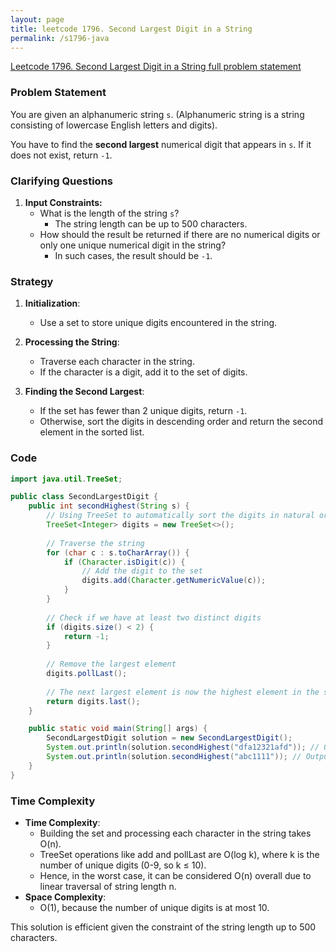 ```yaml
---
layout: page
title: leetcode 1796. Second Largest Digit in a String
permalink: /s1796-java
---
```

[Leetcode 1796. Second Largest Digit in a String full problem statement](https://algoadvance.github.io/algoadvance/l1796)
### Problem Statement

You are given an alphanumeric string `s`. (Alphanumeric string is a string consisting of lowercase English letters and digits).

You have to find the **second largest** numerical digit that appears in `s`. If it does not exist, return `-1`.

### Clarifying Questions

1. **Input Constraints:**
   - What is the length of the string `s`?
     - The string length can be up to 500 characters.
   - How should the result be returned if there are no numerical digits or only one unique numerical digit in the string?
     - In such cases, the result should be `-1`.

### Strategy

1. **Initialization**:
   - Use a set to store unique digits encountered in the string.
   
2. **Processing the String**:
   - Traverse each character in the string.
   - If the character is a digit, add it to the set of digits.

3. **Finding the Second Largest**:
   - If the set has fewer than 2 unique digits, return `-1`.
   - Otherwise, sort the digits in descending order and return the second element in the sorted list.

### Code

```java
import java.util.TreeSet;

public class SecondLargestDigit {
    public int secondHighest(String s) {
        // Using TreeSet to automatically sort the digits in natural order
        TreeSet<Integer> digits = new TreeSet<>();
        
        // Traverse the string
        for (char c : s.toCharArray()) {
            if (Character.isDigit(c)) {
                // Add the digit to the set
                digits.add(Character.getNumericValue(c));
            }
        }
        
        // Check if we have at least two distinct digits
        if (digits.size() < 2) {
            return -1;
        }
        
        // Remove the largest element
        digits.pollLast();
        
        // The next largest element is now the highest element in the set
        return digits.last();
    }

    public static void main(String[] args) {
        SecondLargestDigit solution = new SecondLargestDigit();
        System.out.println(solution.secondHighest("dfa12321afd")); // Output: 2
        System.out.println(solution.secondHighest("abc1111")); // Output: -1
    }
}
```

### Time Complexity

- **Time Complexity**: 
  - Building the set and processing each character in the string takes O(n).
  - TreeSet operations like add and pollLast are O(log k), where k is the number of unique digits (0-9, so k ≤ 10).
  - Hence, in the worst case, it can be considered O(n) overall due to linear traversal of string length n.
- **Space Complexity**:
  - O(1), because the number of unique digits is at most 10.

This solution is efficient given the constraint of the string length up to 500 characters.